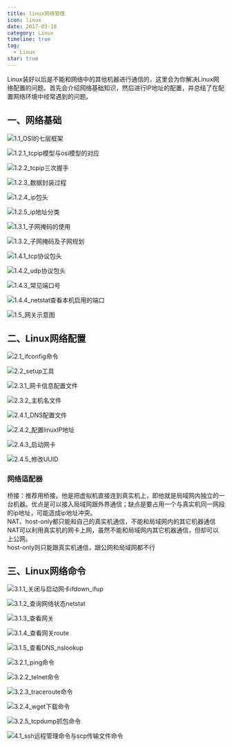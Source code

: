 ```yaml
---
title: linux网络管理
icon: linux
date: 2017-03-18
category: Linux
timeline: true
tag:
  - Linux
star: true
---
```


Linux装好以后是不能和网络中的其他机器进行通信的，这里会为你解决Linux网络配置的问题。首先会介绍网络基础知识，然后进行IP地址的配置，并总结了在配置网络环境中经常遇到的问题。

## 一、网络基础

![1.1_OSI的七层框架](https://cdn.jsdelivr.net/gh/fetie/img/network/1.1_OSI的七层框架.jpg)

![1.2.1_tcpip模型与osi模型的对应](https://cdn.jsdelivr.net/gh/fetie/img/network/1.2.1_tcpip模型与osi模型的对应.jpg)

![1.2.2_tcpip三次握手](https://cdn.jsdelivr.net/gh/fetie/img/network/1.2.2_tcpip三次握手.jpg)

![1.2.3_数据封装过程](https://cdn.jsdelivr.net/gh/fetie/img/network/1.2.3_数据封装过程.jpg)

![1.2.4_ip包头](https://cdn.jsdelivr.net/gh/fetie/img/network/1.2.4_ip包头.jpg)

![1.2.5_ip地址分类](https://cdn.jsdelivr.net/gh/fetie/img/network/1.2.5_ip地址分类.jpg)

![1.3.1_子网掩码的使用](https://cdn.jsdelivr.net/gh/fetie/img/network/1.3.1_子网掩码的使用.jpg)

![1.3.2_子网掩码及子网规划](https://cdn.jsdelivr.net/gh/fetie/img/network/1.3.2_子网掩码及子网规划.jpg)

![1.4.1_tcp协议包头](https://cdn.jsdelivr.net/gh/fetie/img/network/1.4.1_tcp协议包头.jpg)

![1.4.2_udp协议包头](https://cdn.jsdelivr.net/gh/fetie/img/network/1.4.2_udp协议包头.jpg)

![1.4.3_常见端口号](https://cdn.jsdelivr.net/gh/fetie/img/network/1.4.3_常见端口号.jpg)

![1.4.4_netstat查看本机启用的端口](https://cdn.jsdelivr.net/gh/fetie/img/network/1.4.4_netstat查看本机启用的端口.jpg)

![1.5_网关示意图](https://cdn.jsdelivr.net/gh/fetie/img/network/1.5_网关示意图.jpg)


## 二、Linux网络配置
![2.1_ifconfig命令](https://cdn.jsdelivr.net/gh/fetie/img/network/2.1_ifconfig命令.jpg)

![2.2_setup工具](https://cdn.jsdelivr.net/gh/fetie/img/network/2.2_setup工具.jpg)

![2.3.1_网卡信息配置文件](https://cdn.jsdelivr.net/gh/fetie/img/network/2.3.1_网卡信息配置文件.jpg)

![2.3.2_主机名文件](https://cdn.jsdelivr.net/gh/fetie/img/network/2.3.2_主机名文件.jpg)

![2.4.1_DNS配置文件](https://cdn.jsdelivr.net/gh/fetie/img/network/2.4.1_DNS配置文件.jpg)

![2.4.2_配置linuxIP地址](https://cdn.jsdelivr.net/gh/fetie/img/network/2.4.2_配置linuxIP地址.jpg)

![2.4.3_启动网卡](https://cdn.jsdelivr.net/gh/fetie/img/network/2.4.3_启动网卡.jpg)

![2.4.5_修改UUID](https://cdn.jsdelivr.net/gh/fetie/img/network/2.4.5_修改UUID.jpg)

### 网络适配器
桥接：推荐用桥接。他是把虚拟机直接连到真实机上，即他就是局域网内独立的一台机器。优点是可以接入局域网跟外界通信；缺点是要占用一个与真实机同一网段的ip地址，可能造成ip地址冲突。  
NAT、host-only都只能和自己的真实机通信，不能和局域网内的其它机器通信  
NAT可以利用真实机的网卡上网，虽然不能和局域网内其它机器通信，但却可以上公网。  
host-only则只能跟真实机通信，跟公网和局域网都不行  

## 三、Linux网络命令
![3.1.1_关闭与启动网卡ifdown_ifup](https://cdn.jsdelivr.net/gh/fetie/img/network/3.1.1_关闭与启动网卡ifdown_ifup.jpg)

![3.1.2_查询网络状态netstat](https://cdn.jsdelivr.net/gh/fetie/img/network/3.1.2_查询网络状态netstat.jpg)

![3.1.3_查看网关](https://cdn.jsdelivr.net/gh/fetie/img/network/3.1.3_查看网关.jpg)

![3.1.4_查看网关route](https://cdn.jsdelivr.net/gh/fetie/img/network/3.1.4_查看网关route.jpg)

![3.1.5_查看DNS_nslookup](https://cdn.jsdelivr.net/gh/fetie/img/network/3.1.5_查看DNS_nslookup.jpg)

![3.2.1_ping命令](https://cdn.jsdelivr.net/gh/fetie/img/network/3.2.1_ping命令.jpg)

![3.2.2_telnet命令](https://cdn.jsdelivr.net/gh/fetie/img/network/3.2.2_telnet命令.jpg)

![3.2.3_traceroute命令](https://cdn.jsdelivr.net/gh/fetie/img/network/3.2.3_traceroute命令.jpg)

![3.2.4_wget下载命令](https://cdn.jsdelivr.net/gh/fetie/img/network/3.2.4_wget下载命令.jpg)

![3.2.5_tcpdump抓包命令](https://cdn.jsdelivr.net/gh/fetie/img/network/3.2.5_tcpdump抓包命令.jpg)

![4.1_ssh远程管理命令与scp传输文件命令](https://cdn.jsdelivr.net/gh/fetie/img/network/4.1_ssh远程管理命令与scp传输文件命令.jpg)